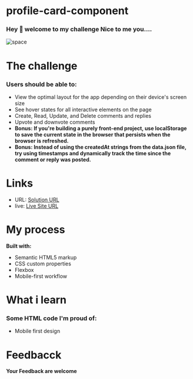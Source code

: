 # profile-card-component
### Hey :wave: welcome to my challenge Nice to me you.... 

![space](https://github.com/tdmoree/profile-card-component/assets/127156119/0f2d0c6f-8994-410c-9392-b3f0f69327b2)

# The challenge

### Users should be able to:

- View the optimal layout for the app depending on their device's screen size
- See hover states for all interactive elements on the page
- Create, Read, Update, and Delete comments and replies
- Upvote and downvote comments
- **Bonus: If you're building a purely front-end project, use localStorage to save the current state in the browser that persists when the browser is refreshed.**
- **Bonus: Instead of using the createdAt strings from the data.json file, try using timestamps and dynamically track the time since the comment or reply was posted.**

# Links
- URL: [Solution URL](https://github.com/tdmoree/profile-card-component.git)
- live: [Live Site URL]( https://tdmoree.github.io/profile-card-component/)

 # My process
 **Built with:**
   - Semantic HTML5 markup
   - CSS custom properties
   - Flexbox
   - Mobile-first workflow

# What i learn 

### Some HTML code I'm proud of:
- Mobile first design

# Feedbacck

**Your Feedback are welcome**
